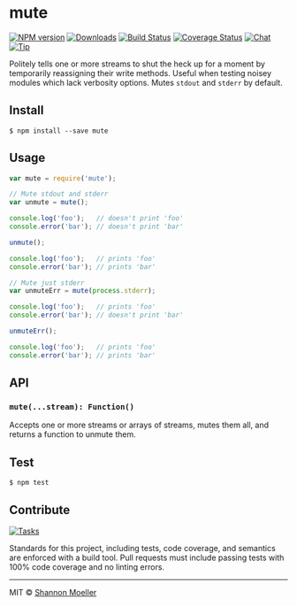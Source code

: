 # mute

[![NPM version][npm-img]][npm-url] [![Downloads][downloads-img]][npm-url] [![Build Status][travis-img]][travis-url] [![Coverage Status][coveralls-img]][coveralls-url] [![Chat][gitter-img]][gitter-url] [![Tip][amazon-img]][amazon-url]

Politely tells one or more streams to shut the heck up for a moment by temporarily reassigning their write methods. Useful when testing noisey modules which lack verbosity options. Mutes `stdout` and `stderr` by default.

## Install

```
$ npm install --save mute
```

## Usage

```js
var mute = require('mute');

// Mute stdout and stderr
var unmute = mute();

console.log('foo');   // doesn't print 'foo'
console.error('bar'); // doesn't print 'bar'

unmute();

console.log('foo');   // prints 'foo'
console.error('bar'); // prints 'bar'

// Mute just stderr
var unmuteErr = mute(process.stderr);

console.log('foo');   // prints 'foo'
console.error('bar'); // doesn't print 'bar'

unmuteErr();

console.log('foo');   // prints 'foo'
console.error('bar'); // prints 'bar'
```

## API

### `mute(...stream): Function()`

Accepts one or more streams or arrays of streams, mutes them all, and returns a function to unmute them.

## Test

```
$ npm test
```

## Contribute

[![Tasks][waffle-img]][waffle-url]

Standards for this project, including tests, code coverage, and semantics are enforced with a build tool. Pull requests must include passing tests with 100% code coverage and no linting errors.

----

MIT © [Shannon Moeller](http://shannonmoeller.com)

[amazon-img]:    https://img.shields.io/badge/amazon-tip_jar-yellow.svg?style=flat-square
[amazon-url]:    https://www.amazon.com/gp/registry/wishlist/1VQM9ID04YPC5?sort=universal-price
[coveralls-img]: http://img.shields.io/coveralls/shannonmoeller/mute/master.svg?style=flat-square
[coveralls-url]: https://coveralls.io/r/shannonmoeller/mute
[downloads-img]: http://img.shields.io/npm/dm/mute.svg?style=flat-square
[gitter-img]:    http://img.shields.io/badge/gitter-join_chat-1dce73.svg?style=flat-square
[gitter-url]:    https://gitter.im/shannonmoeller/shannonmoeller
[npm-img]:       http://img.shields.io/npm/v/mute.svg?style=flat-square
[npm-url]:       https://npmjs.org/package/mute
[travis-img]:    http://img.shields.io/travis/shannonmoeller/mute.svg?style=flat-square
[travis-url]:    https://travis-ci.org/shannonmoeller/mute
[waffle-img]:    http://img.shields.io/github/issues/shannonmoeller/mute.svg?style=flat-square
[waffle-url]:    http://waffle.io/shannonmoeller/mute
